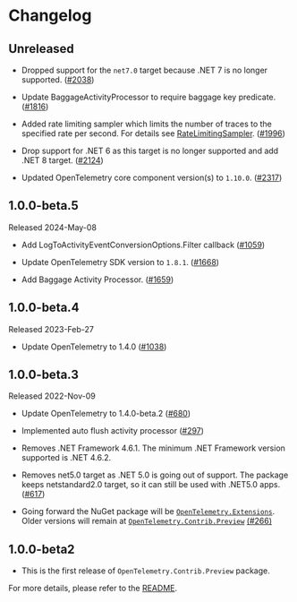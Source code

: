 # Changelog

## Unreleased

* Dropped support for the `net7.0` target because .NET 7 is no longer supported.
  ([#2038](https://github.com/open-telemetry/opentelemetry-dotnet-contrib/issues/2038))

* Update BaggageActivityProcessor to require baggage key predicate.
  ([#1816](https://github.com/open-telemetry/opentelemetry-dotnet-contrib/pull/1816))

* Added rate limiting sampler which limits the number of traces to the specified
rate per second. For details see
  [RateLimitingSampler](https://github.com/open-telemetry/opentelemetry-dotnet-contrib/tree/main/src/OpenTelemetry.Extensions#ratelimitingsampler).
  ([#1996](https://github.com/open-telemetry/opentelemetry-dotnet-contrib/pull/1996))

* Drop support for .NET 6 as this target is no longer supported and add .NET 8 target.
  ([#2124](https://github.com/open-telemetry/opentelemetry-dotnet-contrib/pull/2124))

* Updated OpenTelemetry core component version(s) to `1.10.0`.
  ([#2317](https://github.com/open-telemetry/opentelemetry-dotnet-contrib/pull/2317))

## 1.0.0-beta.5

Released 2024-May-08

* Add LogToActivityEventConversionOptions.Filter callback
  ([#1059](https://github.com/open-telemetry/opentelemetry-dotnet-contrib/pull/1059))

* Update OpenTelemetry SDK version to `1.8.1`.
  ([#1668](https://github.com/open-telemetry/opentelemetry-dotnet-contrib/pull/1668))

* Add Baggage Activity Processor.
  ([#1659](https://github.com/open-telemetry/opentelemetry-dotnet-contrib/pull/1659))

## 1.0.0-beta.4

Released 2023-Feb-27

* Update OpenTelemetry to 1.4.0
  ([#1038](https://github.com/open-telemetry/opentelemetry-dotnet-contrib/pull/1038))

## 1.0.0-beta.3

Released 2022-Nov-09

* Update OpenTelemetry to 1.4.0-beta.2
  ([#680](https://github.com/open-telemetry/opentelemetry-dotnet-contrib/pull/680))

* Implemented auto flush activity processor
  ([#297](https://github.com/open-telemetry/opentelemetry-dotnet-contrib/pull/297))

* Removes .NET Framework 4.6.1. The minimum .NET Framework version
  supported is .NET 4.6.2.

* Removes net5.0 target as .NET 5.0 is going out
  of support. The package keeps netstandard2.0 target, so it
  can still be used with .NET5.0 apps.
  ([#617](https://github.com/open-telemetry/opentelemetry-dotnet/pull/617))

* Going forward the NuGet package will be
  [`OpenTelemetry.Extensions`](https://www.nuget.org/packages/OpenTelemetry.Extensions).
  Older versions will remain at
  [`OpenTelemetry.Contrib.Preview`](https://www.nuget.org/packages/OpenTelemetry.Contrib.Preview)
  [(#266)](https://github.com/open-telemetry/opentelemetry-dotnet-contrib/pull/266)

## 1.0.0-beta2

* This is the first release of `OpenTelemetry.Contrib.Preview` package.

For more details, please refer to the [README](README.md).
